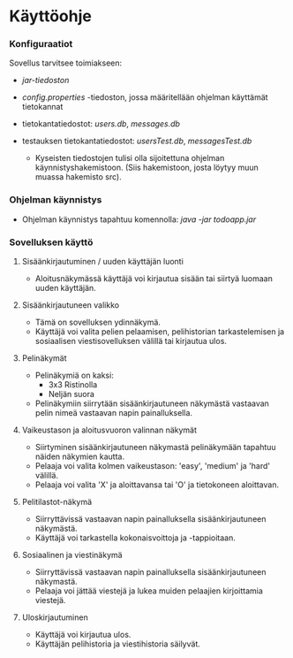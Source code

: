 # Käyttöohje

### Konfiguraatiot
Sovellus tarvitsee toimiakseen:
- *jar-tiedoston*
- *config.properties* -tiedoston, jossa määritellään ohjelman käyttämät tietokannat
- tietokantatiedostot: *users.db*, *messages.db*
- testauksen tietokantatiedostot: *usersTest.db*, *messagesTest.db*

  - Kyseisten tiedostojen tulisi olla sijoitettuna ohjelman käynnistyshakemistoon. (Siis hakemistoon, josta löytyy muun muassa hakemisto src).
  
### Ohjelman käynnistys

- Ohjelman käynnistys tapahtuu komennolla: *java -jar todoapp.jar*

### Sovelluksen käyttö

1) Sisäänkirjautuminen / uuden käyttäjän luonti
    - Aloitusnäkymässä käyttäjä voi kirjautua sisään tai siirtyä luomaan uuden käyttäjän.
  
2) Sisäänkirjautuneen valikko
    - Tämä on sovelluksen ydinnäkymä.
    - Käyttäjä voi valita pelien pelaamisen, pelihistorian tarkastelemisen ja sosiaalisen viestisovelluksen välillä tai kirjautua ulos.
  
3) Pelinäkymät
    - Pelinäkymiä on kaksi:
      - 3x3 Ristinolla
      - Neljän suora
    - Pelinäkymiin siirrytään sisäänkirjautuneen näkymästä vastaavan pelin nimeä vastaavan napin painalluksella.
  
4) Vaikeustason ja aloitusvuoron valinnan näkymät
    - Siirtyminen sisäänkirjautuneen näkymastä pelinäkymään tapahtuu näiden näkymien kautta.
    - Pelaaja voi valita kolmen vaikeustason: 'easy', 'medium' ja 'hard' välillä.
    - Pelaaja voi valita 'X' ja aloittavansa tai 'O' ja tietokoneen aloittavan.
  
5) Pelitilastot-näkymä
    - Siirryttävissä vastaavan napin painalluksella sisäänkirjautuneen näkymästä.
    - Käyttäjä voi tarkastella kokonaisvoittoja ja -tappioitaan.
  
6) Sosiaalinen ja viestinäkymä
    - Siirryttävissä vastaavan napin painalluksella sisäänkirjautuneen näkymastä.
    - Pelaaja voi jättää viestejä ja lukea muiden pelaajien kirjoittamia viestejä.
  
7) Uloskirjautuminen
    - Käyttäjä voi kirjautua ulos.
    - Käyttäjän pelihistoria ja viestihistoria säilyvät.
